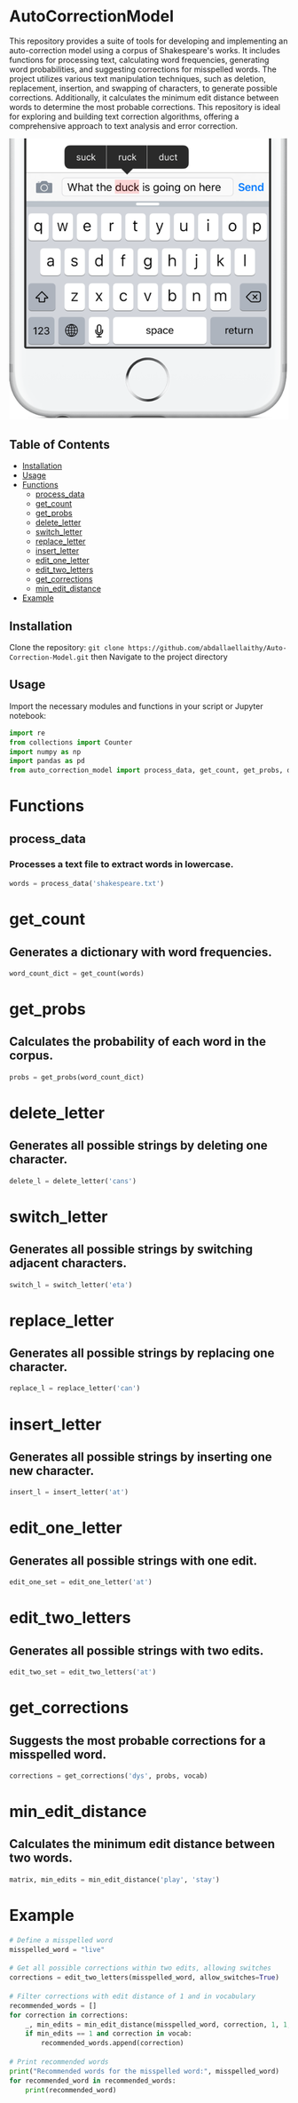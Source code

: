 # AutoCorrectionModel

This repository provides a suite of tools for developing and implementing an auto-correction model using a corpus of Shakespeare's works. It includes functions for processing text, calculating word frequencies, generating word probabilities, and suggesting corrections for misspelled words. The project utilizes various text manipulation techniques, such as deletion, replacement, insertion, and swapping of characters, to generate possible corrections. Additionally, it calculates the minimum edit distance between words to determine the most probable corrections. This repository is ideal for exploring and building text correction algorithms, offering a comprehensive approach to text analysis and error correction.

<p align="center">
  <img src="image/Image.png" alt="I Phone Auto Correction">
</p>

## Table of Contents
- [Installation](#installation)
- [Usage](#usage)
- [Functions](#functions)
  - [process_data](#process_data)
  - [get_count](#get_count)
  - [get_probs](#get_probs)
  - [delete_letter](#delete_letter)
  - [switch_letter](#switch_letter)
  - [replace_letter](#replace_letter)
  - [insert_letter](#insert_letter)
  - [edit_one_letter](#edit_one_letter)
  - [edit_two_letters](#edit_two_letters)
  - [get_corrections](#get_corrections)
  - [min_edit_distance](#min_edit_distance)
- [Example](#example)

## Installation

Clone the repository:
`git clone https://github.com/abdallaellaithy/Auto-Correction-Model.git` then
Navigate to the project directory

## Usage

Import the necessary modules and functions in your script or Jupyter notebook:
```python
import re
from collections import Counter
import numpy as np
import pandas as pd
from auto_correction_model import process_data, get_count, get_probs, delete_letter, switch_letter, replace_letter, insert_letter, edit_one_letter, edit_two_letters, get_corrections, min_edit_distance
```
# Functions
## process_data
### Processes a text file to extract words in lowercase.
```python
words = process_data('shakespeare.txt')
```
# get_count
## Generates a dictionary with word frequencies.
```python
word_count_dict = get_count(words)
```
# get_probs
## Calculates the probability of each word in the corpus.
```python
probs = get_probs(word_count_dict)
```
# delete_letter
## Generates all possible strings by deleting one character.
```python
delete_l = delete_letter('cans')
```
# switch_letter
## Generates all possible strings by switching adjacent characters.
```python
switch_l = switch_letter('eta')
```
# replace_letter
## Generates all possible strings by replacing one character.
```python
replace_l = replace_letter('can')
```
# insert_letter
## Generates all possible strings by inserting one new character.
```python
insert_l = insert_letter('at')
```
# edit_one_letter
## Generates all possible strings with one edit.
```python
edit_one_set = edit_one_letter('at')
```
# edit_two_letters
## Generates all possible strings with two edits.
```python
edit_two_set = edit_two_letters('at')
```
# get_corrections
## Suggests the most probable corrections for a misspelled word.
```python
corrections = get_corrections('dys', probs, vocab)
```
# min_edit_distance
## Calculates the minimum edit distance between two words.
```python
matrix, min_edits = min_edit_distance('play', 'stay')
```
# Example
```python
# Define a misspelled word
misspelled_word = "live"

# Get all possible corrections within two edits, allowing switches
corrections = edit_two_letters(misspelled_word, allow_switches=True)

# Filter corrections with edit distance of 1 and in vocabulary
recommended_words = []
for correction in corrections:
    _, min_edits = min_edit_distance(misspelled_word, correction, 1, 1, 1)
    if min_edits == 1 and correction in vocab:
        recommended_words.append(correction)

# Print recommended words
print("Recommended words for the misspelled word:", misspelled_word)
for recommended_word in recommended_words:
    print(recommended_word)
```















